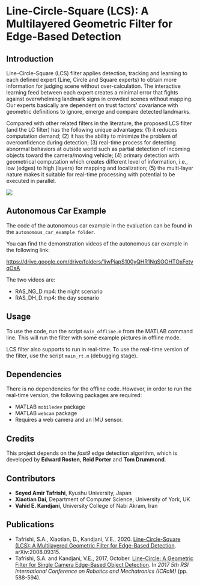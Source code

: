 # Line-Circle-Square (LCS): A Multilayered Geometric Filter for Edge-Based Detection
## Introduction

Line-Circle-Square (LCS) filter applies detection, tracking and learning to each defined expert (Line, Circle and Square experts) to obtain more information for judging scene without over-calculation. The interactive learning feed between each expert creates a minimal error that fights against overwhelming landmark signs in crowded scenes without mapping. Our experts basically are dependent on trust factors' covariance with geometric definitions to ignore, emerge and compare detected landmarks.

Compared with other related filters in the literature, the proposed LCS filter (and the LC filter) has the following unique advantages: (1) it reduces computation demand; (2) it has the ability to minimize the problem of overconfidence during detection; (3) real-time process for detecting abnormal behaviors at outside world such as partial detection of incoming objects toward the camera/moving vehicle; (4) primary detection with geometrical computation which creates different level of information, i.e., low (edges) to high (layers) for mapping and localization; (5) the multi-layer nature makes it suitable for real-time processing with potential to be executed in parallel.

![](results/LCS_demo.gif)

## Autonomous Car Example

The code of the autonomous car example in the evaluation can be found in the `autonomous_car_example folder`.

You can find the demonstration videos of the autonomous car example in the following link:

https://drive.google.com/drive/folders/1iwPiapS100yQHR1NgSOOHTOxFetvqOsA

The two videos are:

- RAS_NG_D.mp4: the night scenario
- RAS_DH_D.mp4: the day scenario

## Usage

To use the code, run the script `main_offline.m` from the MATLAB command line. This will run the filter with some example pictures in offline mode. 

LCS filter also supports to run in real-time. To use the real-time version of the filter, use the script `main_rt.m` (debugging stage).

## Dependencies

There is no dependencies for the offline code. However, in order to run the real-time version, the following packages are required:

- MATLAB `mobiledev` package
- MATLAB `webcam` package
- Requires a web camera and an IMU sensor. 

## Credits

This project depends on the *fast9* edge detection algorithm, which is developed by **Edward Rosten**, **Reid Porter** and **Tom Drummond**.

## Contributors

- **Seyed Amir Tafrishi**, Kyushu University, Japan
- **Xiaotian Dai**, Department of Computer Science, University of York, UK
- **Vahid E. Kandjani**, University College of Nabi Akram, Iran

##  Publications

- Tafrishi, S.A., Xiaotian, D., Kandjani, V.E., 2020. [Line-Circle-Square (LCS): A Multilayered Geometric Filter for Edge-Based Detection](https://arxiv.org/pdf/2008.09315.pdf). arXiv:2008.09315. 
- Tafrishi, S.A. and Kandjani, V.E., 2017, October. [Line-Circle: A Geometric Filter for Single Camera Edge-Based Object Detection](https://ieeexplore.ieee.org/abstract/document/8466193). In *2017 5th RSI International Conference on Robotics and Mechatronics (ICRoM)* (pp. 588-594). 
